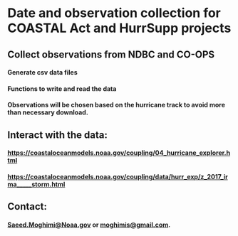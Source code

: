 # Date and observation collection for COASTAL Act and HurrSupp projects

## Collect observations from NDBC and CO-OPS
#### Generate csv data files
#### Functions to write and read the data
#### Observations will be chosen based on the hurricane track to avoid more than necessary  download.

## Interact with the data:
#### https://coastaloceanmodels.noaa.gov/coupling/04_hurricane_explorer.html
#### https://coastaloceanmodels.noaa.gov/coupling/data/hurr_exp/z_2017_irma_____storm.html




## Contact:
#### Saeed.Moghimi@Noaa.gov or moghimis@gmail.com.
